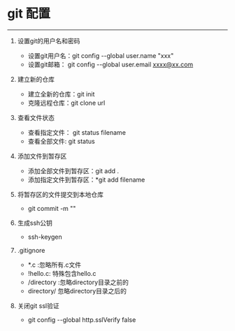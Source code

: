 # git 配置

---

1. 设置git的用户名和密码

    * 设置git用户名：git config --global user.name "xxx"
    * 设置git邮箱： git config --global user.email xxxx@xx.com

2. 建立新的仓库

    * 建立全新的仓库：git init
    * 克隆远程仓库：git clone url

3. 查看文件状态

    * 查看指定文件： git status filename
    * 查看全部文件:  git status

4. 添加文件到暂存区

    * 添加全部文件到暂存区：git add .
    * 添加指定文件到暂存区：*git add filename

5. 将暂存区的文件提交到本地仓库

    * git commit -m ""

6. 生成ssh公钥

    * ssh-keygen

7. .gitignore

    * *.c :忽略所有.c文件
    * !hello.c: 特殊包含hello.c
    * /directory :忽略directory目录之前的
    * directory/ 忽略directory目录之后的

8. 关闭git ssl验证

    * git config --global http.sslVerify false
